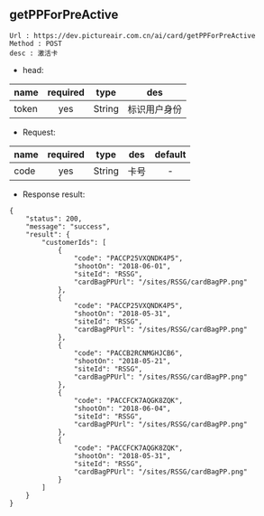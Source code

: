 

getPPForPreActive
---

```
Url : https://dev.pictureair.com.cn/ai/card/getPPForPreActive
Method : POST 
desc : 激活卡
```

* head:

|name|required|type|des|
| ------------- |:-------------:|:-------------:|:---------------------------------------:|
| token | yes | String | 标识用户身份 | 

* Request:

|name|required|type|des|default|
| ------------- |:-------------:|:-------------:|:---------------------------------------:|:-------------:|
| code | yes | String | 卡号 | - |

* Response result:
```
{
    "status": 200,
    "message": "success",
    "result": {
        "customerIds": [
            {
                "code": "PACCP25VXQNDK4P5",
                "shootOn": "2018-06-01",
                "siteId": "RSSG",
                "cardBagPPUrl": "/sites/RSSG/cardBagPP.png"
            },
            {
                "code": "PACCP25VXQNDK4P5",
                "shootOn": "2018-05-31",
                "siteId": "RSSG",
                "cardBagPPUrl": "/sites/RSSG/cardBagPP.png"
            },
            {
                "code": "PACCB2RCNMGHJCB6",
                "shootOn": "2018-05-21",
                "siteId": "RSSG",
                "cardBagPPUrl": "/sites/RSSG/cardBagPP.png"
            },
            {
                "code": "PACCFCK7AQGK8ZQK",
                "shootOn": "2018-06-04",
                "siteId": "RSSG",
                "cardBagPPUrl": "/sites/RSSG/cardBagPP.png"
            },
            {
                "code": "PACCFCK7AQGK8ZQK",
                "shootOn": "2018-05-31",
                "siteId": "RSSG",
                "cardBagPPUrl": "/sites/RSSG/cardBagPP.png"
            }
        ]
    }
}
```

